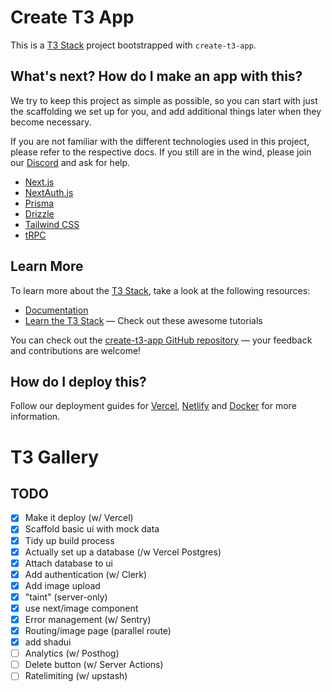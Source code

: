 # Create T3 App

This is a [T3 Stack](https://create.t3.gg/) project bootstrapped with `create-t3-app`.

## What's next? How do I make an app with this?

We try to keep this project as simple as possible, so you can start with just the scaffolding we set up for you, and add additional things later when they become necessary.

If you are not familiar with the different technologies used in this project, please refer to the respective docs. If you still are in the wind, please join our [Discord](https://t3.gg/discord) and ask for help.

- [Next.js](https://nextjs.org)
- [NextAuth.js](https://next-auth.js.org)
- [Prisma](https://prisma.io)
- [Drizzle](https://orm.drizzle.team)
- [Tailwind CSS](https://tailwindcss.com)
- [tRPC](https://trpc.io)

## Learn More

To learn more about the [T3 Stack](https://create.t3.gg/), take a look at the following resources:

- [Documentation](https://create.t3.gg/)
- [Learn the T3 Stack](https://create.t3.gg/en/faq#what-learning-resources-are-currently-available) — Check out these awesome tutorials

You can check out the [create-t3-app GitHub repository](https://github.com/t3-oss/create-t3-app) — your feedback and contributions are welcome!

## How do I deploy this?

Follow our deployment guides for [Vercel](https://create.t3.gg/en/deployment/vercel), [Netlify](https://create.t3.gg/en/deployment/netlify) and [Docker](https://create.t3.gg/en/deployment/docker) for more information.

# T3 Gallery

## TODO
 - [x] Make it deploy (w/ Vercel)
 - [x] Scaffold basic ui with mock data
 - [x] Tidy up build process
 - [x] Actually set up a database (/w Vercel Postgres)
 - [x] Attach database to ui
 - [x] Add authentication (w/ Clerk)
 - [x] Add image upload
 - [x] "taint" (server-only)
 - [x] use next/image component
 - [x] Error management (w/ Sentry)
 - [x] Routing/image page (parallel route)
 - [x] add shadui
 - [ ] Analytics (w/ Posthog)
 - [ ] Delete button (w/ Server Actions)
 - [ ] Ratelimiting (w/ upstash)
